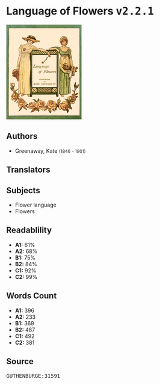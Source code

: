 # Language of Flowers <kbd>v2.2.1</kbd>

![](./cover.medium.jpg "")

## Authors


 - Greenaway, Kate <small>(1846 - 1901)</small>

## Translators



## Subjects


 - Flower language
 - Flowers

## Readablility


 - **A1:** 61%
 - **A2:** 68%
 - **B1:** 75%
 - **B2:** 84%
 - **C1:** 92%
 - **C2:** 99%

## Words Count


 - **A1:** 396
 - **A2:** 233
 - **B1:** 369
 - **B2:** 487
 - **C1:** 492
 - **C2:** 381

## Source


<kbd>GUTHENBURGE:31591</kbd>
